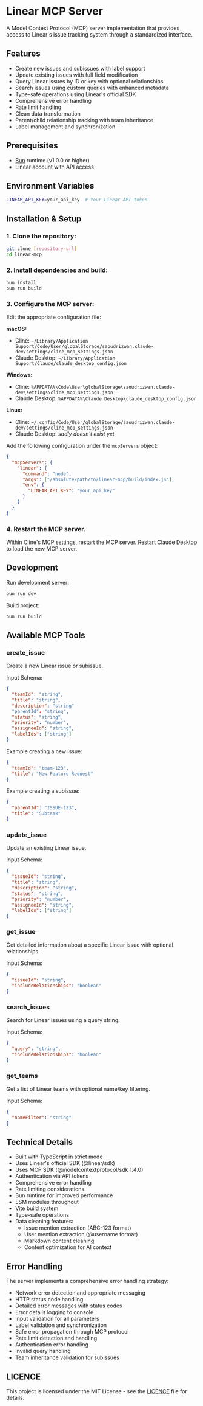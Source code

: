 # Linear MCP Server

A Model Context Protocol (MCP) server implementation that provides access to Linear's issue tracking system through a standardized interface.

## Features

* Create new issues and subissues with label support
* Update existing issues with full field modification
* Query Linear issues by ID or key with optional relationships
* Search issues using custom queries with enhanced metadata
* Type-safe operations using Linear's official SDK
* Comprehensive error handling
* Rate limit handling
* Clean data transformation
* Parent/child relationship tracking with team inheritance
* Label management and synchronization

## Prerequisites

- [Bun](https://bun.sh) runtime (v1.0.0 or higher)
- Linear account with API access

## Environment Variables

```bash
LINEAR_API_KEY=your_api_key  # Your Linear API token
```

## Installation & Setup

### 1. Clone the repository:

```bash
git clone [repository-url]
cd linear-mcp
```

### 2. Install dependencies and build:

```bash
bun install
bun run build
```

### 3. Configure the MCP server:

Edit the appropriate configuration file:

**macOS:**
* Cline: `~/Library/Application Support/Code/User/globalStorage/saoudrizwan.claude-dev/settings/cline_mcp_settings.json`
* Claude Desktop: `~/Library/Application Support/Claude/claude_desktop_config.json`

**Windows:**
* Cline: `%APPDATA%\Code\User\globalStorage\saoudrizwan.claude-dev\settings\cline_mcp_settings.json`
* Claude Desktop: `%APPDATA%\Claude Desktop\claude_desktop_config.json`

**Linux:**
* Cline: `~/.config/Code/User/globalStorage/saoudrizwan.claude-dev/settings/cline_mcp_settings.json`
* Claude Desktop: _sadly doesn't exist yet_

Add the following configuration under the `mcpServers` object:

```json
{
  "mcpServers": {
    "linear": {
      "command": "node",
      "args": ["/absolute/path/to/linear-mcp/build/index.js"],
      "env": {
        "LINEAR_API_KEY": "your_api_key"
      }
    }
  }
}
```

### 4. Restart the MCP server.

Within Cline's MCP settings, restart the MCP server. Restart Claude Desktop to load the new MCP server.

## Development

Run development server:
```bash
bun run dev
```

Build project:
```bash
bun run build
```

## Available MCP Tools

### create_issue

Create a new Linear issue or subissue.

Input Schema:
```json
{
  "teamId": "string",     
  "title": "string",      
  "description": "string"
  "parentId": "string",   
  "status": "string",
  "priority": "number",   
  "assigneeId": "string",
  "labelIds": ["string"]  
}
```

Example creating a new issue:
```json
{
  "teamId": "team-123",
  "title": "New Feature Request"
}
```

Example creating a subissue:
```json
{
  "parentId": "ISSUE-123",
  "title": "Subtask"
}
```

### update_issue

Update an existing Linear issue.

Input Schema:
```json
{
  "issueId": "string",    
  "title": "string",      
  "description": "string",
  "status": "string",     
  "priority": "number",   
  "assigneeId": "string", 
  "labelIds": ["string"]  
}
```

### get_issue

Get detailed information about a specific Linear issue with optional relationships.

Input Schema:
```json
{
  "issueId": "string",
  "includeRelationships": "boolean"  
}
```

### search_issues

Search for Linear issues using a query string.

Input Schema:
```json
{
  "query": "string",
  "includeRelationships": "boolean"  
}
```

### get_teams

Get a list of Linear teams with optional name/key filtering.

Input Schema:
```json
{
  "nameFilter": "string"  
}
```

## Technical Details

* Built with TypeScript in strict mode
* Uses Linear's official SDK (@linear/sdk)
* Uses MCP SDK (@modelcontextprotocol/sdk 1.4.0)
* Authentication via API tokens
* Comprehensive error handling
* Rate limiting considerations
* Bun runtime for improved performance
* ESM modules throughout
* Vite build system
* Type-safe operations
* Data cleaning features:
  * Issue mention extraction (ABC-123 format)
  * User mention extraction (@username format)
  * Markdown content cleaning
  * Content optimization for AI context

## Error Handling

The server implements a comprehensive error handling strategy:

* Network error detection and appropriate messaging
* HTTP status code handling
* Detailed error messages with status codes
* Error details logging to console
* Input validation for all parameters
* Label validation and synchronization
* Safe error propagation through MCP protocol
* Rate limit detection and handling
* Authentication error handling
* Invalid query handling
* Team inheritance validation for subissues

## LICENCE

This project is licensed under the MIT License - see the [LICENCE](LICENCE) file for details.
